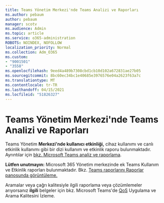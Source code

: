 ```yaml
---
title: Teams Yönetim Merkezi'nde Teams Analizi ve Raporları
ms.author: pebaum
author: pebaum
manager: scotv
ms.audience: Admin
ms.topic: article
ms.service: o365-administration
ROBOTS: NOINDEX, NOFOLLOW
localization_priority: Normal
ms.collection: Adm_O365
ms.custom:
- "9001501"
- "3558"
ms.openlocfilehash: 9eed4a489b7308cbd1cb10d102a672831ae27b05
ms.sourcegitcommit: 8bc60ec34bc1e40685e3976576e04a2623f63a7c
ms.translationtype: MT
ms.contentlocale: tr-TR
ms.lasthandoff: 04/15/2021
ms.locfileid: "51826327"
---
```

# <a name="teams-analytics-and-reports-in-the-teams-admin-center"></a>Teams Yönetim Merkezi'nde Teams Analizi ve Raporları

Teams Yönetim **Merkezi'nde kullanıcı etkinliği,** cihaz kullanımı ve canlı etkinlik kullanımı gibi bir dizi kullanım ve etkinlik raporu bulunmaktadır. Ayrıntılar için [bkz. Microsoft Teams analiz ve raporlama](https://docs.microsoft.com/microsoftteams/teams-analytics-and-reports/teams-reporting-reference).

**Lütfen unutmayın:** Microsoft 365 Yönetim merkezinde ek Teams Kullanım ve Etkinlik raporları bulunmaktadır. Bkz. [Teams raporlarını Raporlar panosunda görüntüleme.](https://docs.microsoft.com/microsoftteams/teams-activity-reports#how-to-view-the-teams-reports-in-the-reports-dashboard)

Aramalar veya çağrı kalitesiyle ilgili  raporlama veya çözümlemeler arıyorsanız **ilgili** belgeler için bkz. Microsoft Teams'de [QoS](https://docs.microsoft.com/microsoftteams/monitor-call-quality-qos) Uygulama ve Arama Kalitesini İzleme.

